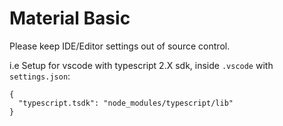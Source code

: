 Material Basic
===

Please keep IDE/Editor settings out of source control.

i.e Setup for vscode with typescript 2.X sdk, inside `.vscode` with `settings.json`:

    {
      "typescript.tsdk": "node_modules/typescript/lib"
    }